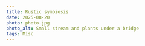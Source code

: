 ```yaml
---
title: Rustic symbiosis
date: 2025-08-20
photo: photo.jpg
photo_alt: Small stream and plants under a bridge
tags: Misc
---
```

